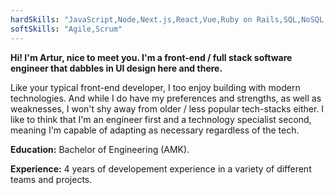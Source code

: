```yaml
---
hardSkills: "JavaScript,Node,Next.js,React,Vue,Ruby on Rails,SQL,NoSQL,MongoDB"
softSkills: "Agile,Scrum"
---
```


**Hi! I'm Artur, nice to meet you. I'm a front-end / full stack software engineer that dabbles in UI design here and there.**

Like your typical front-end developer, I too enjoy building with modern technologies. And while I do have my preferences and strengths, as well as weaknesses, I won't shy away from older / less popular tech-stacks either. I like to think that I'm an engineer first and a technology specialist second, meaning I'm capable of adapting as necessary regardless of the tech.

**Education:** Bachelor of Engineering (AMK).

**Experience:** 4 years of developement experience in a variety of different teams and projects.
